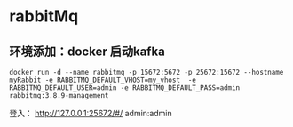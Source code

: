 # rabbitMq
## 环境添加：docker 启动kafka
    docker run -d --name rabbitmq -p 15672:5672 -p 25672:15672 --hostname myRabbit -e RABBITMQ_DEFAULT_VHOST=my_vhost  -e RABBITMQ_DEFAULT_USER=admin -e RABBITMQ_DEFAULT_PASS=admin rabbitmq:3.8.9-management
 登入：
 http://127.0.0.1:25672/#/   admin:admin
